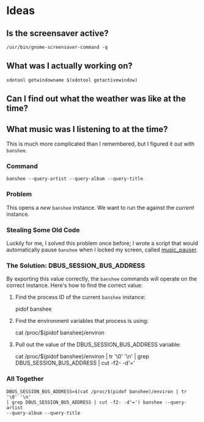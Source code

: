 Ideas
=====

Is the screensaver active?
--------------------------

    /usr/bin/gnome-screensaver-command -q


What was I actually working on?
-------------------------------

    xdotool getwindowname $(xdotool getactivewindow)


Can I find out what the weather was like at the time?
-----------------------------------------------------


What music was I listening to at the time?
------------------------------------------
This is much more complicated than I remembered, but I figured it out with
``banshee``.

### Command

    banshee --query-artist --query-album --query-title

### Problem

This opens a *new* ``banshee`` instance. We want to run the against the
*current* instance.

### Stealing Some Old Code

Luckily for me, I solved this problem once before; I wrote a script that would
automatically pause ``banshee`` when I locked my screen, called
[music_pauser](https://bitbucket.org/charlesthomas/music_pauser).

### The Solution: DBUS_SESSION_BUS_ADDRESS

By exporting this value correctly, the ``banshee`` commands will operate on the
correct instance. Here's how to find the correct value:

1. Find the process ID of the current ``banshee`` instance:

    pidof banshee

1. Find the environment variables that process is using:

    cat /proc/$(pidof banshee)/environ

1. Pull out the value of the DBUS_SESSION_BUS_ADDRESS variable:

    cat /proc/$(pidof banshee)/environ | tr '\0' '\n' | grep DBUS_SESSION_BUS_ADDRESS | cut -f2- -d'='

### All Together

    DBUS_SESSION_BUS_ADDRESS=$(cat /proc/$(pidof banshee)/environ | tr '\0' '\n'
    | grep DBUS_SESSION_BUS_ADDRESS | cut -f2- -d'=') banshee --query-artist
    --query-album --query-title
